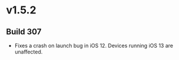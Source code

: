# v1.5.2

## Build 307

- Fixes a crash on launch bug in iOS 12. Devices running iOS 13 are unaffected.  
